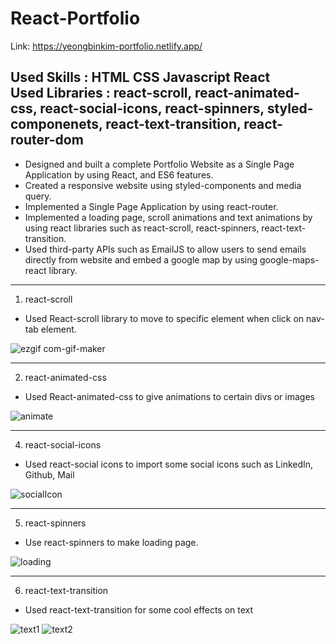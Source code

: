 # React-Portfolio
Link: https://yeongbinkim-portfolio.netlify.app/

Used Skills : HTML CSS Javascript React  <br />
Used Libraries : react-scroll, react-animated-css, react-social-icons, react-spinners, styled-componenets, react-text-transition, react-router-dom
----------

- Designed and built a complete Portfolio Website as a Single Page Application by using React, and ES6 features.
- Created a responsive website using styled-components and media query.
- Implemented a Single Page Application by using react-router.
- Implemented a loading page, scroll animations and text animations by using react libraries such as react-scroll, react-spinners, react-text-transition.
- Used third-party APIs such as EmailJS to allow users to send emails directly from website and embed a google map by using google-maps-react library.


------

1. react-scroll
- Used React-scroll library to move to specific element when click on nav-tab element.


![ezgif com-gif-maker](https://user-images.githubusercontent.com/69370122/137413040-ffe11226-9863-4230-be41-50f094624e9b.gif)

-------

2. react-animated-css
- Used React-animated-css to give animations to certain divs or images

![animate](https://user-images.githubusercontent.com/69370122/137413591-2ae6a8cf-1ab6-416b-9eea-c0a8da561dd0.gif)

------

4. react-social-icons
- Used react-social icons to import some social icons such as LinkedIn, Github, Mail

![socialIcon](https://user-images.githubusercontent.com/69370122/137413476-27695232-37e6-4d54-bc2d-1d19b54c8df3.PNG)

------

5. react-spinners
- Use react-spinners to make loading page.

![loading](https://user-images.githubusercontent.com/69370122/137413876-bea3371c-127c-4b8b-89dc-7850734f7fd6.gif)

------

6. react-text-transition
- Used react-text-transition for some cool effects on text

![text1](https://user-images.githubusercontent.com/69370122/137413933-cefaa8e9-5dd0-4b72-9758-742db3493bb2.gif)
![text2](https://user-images.githubusercontent.com/69370122/137413935-691e90eb-1a58-41b8-8a4b-851936272be1.gif)


